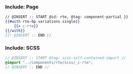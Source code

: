 ### Include: Page

``` hbs
// @INSERT :: START @id: rte, @tag: component-partial }}
{{#with rte-bp.variations.single}}
	{{> c-rte}}
{{/with}}
{{! @INSERT :: END }}
```

### Include: SCSS

``` scss
// @INSERT :: START @tag: scss-self-contained-import //
@import "../components/rte/scss/_c-rte";
// @INSERT :: END //
```